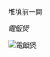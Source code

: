 堆填前一問
 
*電飯煲*

![電飯煲](https://drive.usercontent.google.com/download?id=1T2ulYOPjkrZHuyQbpGNHcaZXxwI7RX5c)
